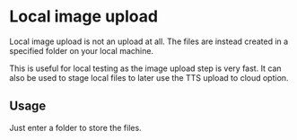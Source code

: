 # Local image upload

Local image upload is not an upload at all. The files are instead created in a specified folder on your local machine.

This is useful for local testing as the image upload step is very fast. It can also be used to stage local files to later use the TTS upload to cloud option.

## Usage

Just enter a folder to store the files.
